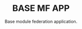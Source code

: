<h1 style="text-align: center">BASE MF APP</h1>

<div style="text-align: center">
  <p>Base module federation application.<p>
</div>
